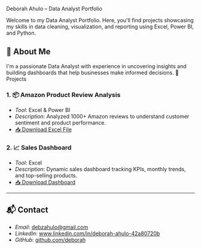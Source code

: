 Deborah Ahulo – Data Analyst Portfolio

Welcome to my Data Analyst Portfolio. Here, you'll find projects showcasing my skills in data cleaning, visualization, and reporting using Excel, Power BI, and Python.
## 🧠 About Me
I'm a passionate Data Analyst with experience in uncovering insights and building dashboards that help businesses make informed decisions.
 📁 Projects

### 1. 📦 Amazon Product Review Analysis
- *Tool*: Excel & Power BI
- *Description*: Analyzed 1000+ Amazon reviews to understand customer sentiment and product performance.
- [📥 Download Excel File](./amazon-review-analysis.xlsx)

### 2. 📈 Sales Dashboard
- *Tool*: Excel
- *Description*: Dynamic sales dashboard tracking KPIs, monthly trends, and top-selling products.
- [📥 Download Dashboard](./sales-dashboard.xlsx)

---

## 📬 Contact
- *Email*: debzahulo@gmail.com
- *LinkedIn*: www.linkedin.com/in/deborah-ahulo-42a80720b
- *GitHub*: [github.com/deborah](https://github.com/deborah)
